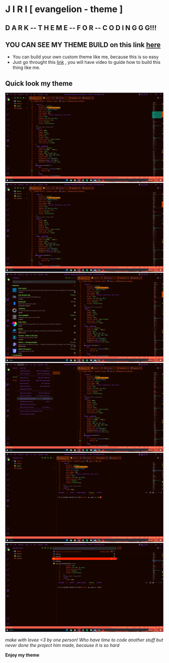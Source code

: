 # J I R I  [ evangelion - theme ] 

## D A R K -- T H E M E -- F O R -- C O D I N G G G!!!

## YOU CAN SEE MY THEME BUILD on this link <a href="https://github.com/Minhdevol/JIRI-evangelion/tree/main/JIRI-eva/themes">here</a>
* You can build your own custom theme like me, because this is so easy
* Just go throught this <a href="https://youtu.be/pGzssFNtWXw">link</a> , you will have video to guide how to build this thing like me.

## Quick look my theme

<img style="border-raidus: 5px;border-right: 1px solid #A9A0FF;" src="https://github.com/Minhdevol/JIRI-evangelion/blob/main/JIRI-eva/QL/pic1.png?raw=true">

<img style="border-raidus: 5px;border-right: 1px solid #A9A0FF;" src="https://github.com/Minhdevol/JIRI-evangelion/blob/main/JIRI-eva/QL/pic2.png?raw=true">

<img style="border-raidus: 5px;border-right: 1px solid #A9A0FF;" src="https://github.com/Minhdevol/JIRI-evangelion/blob/main/JIRI-eva/QL/pic3.png?raw=true">

<img style="border-raidus: 5px;border-right: 1px solid #A9A0FF;" src="https://github.com/Minhdevol/JIRI-evangelion/blob/main/JIRI-eva/QL/pic4.png?raw=true">

<img style="border-raidus: 5px;border-right: 1px solid #A9A0FF;" src="https://github.com/Minhdevol/JIRI-evangelion/blob/main/JIRI-eva/QL/pic5.png?raw=true">

<img style="border-raidus: 5px;border-right: 1px solid #A9A0FF;" src="https://github.com/Minhdevol/JIRI-evangelion/blob/main/JIRI-eva/QL/pic6.png?raw=true">


*make with lovee <3 by one person! Who have time to code another stuff but never done the project him made, because it is so hard*


**Enjoy my theme**
